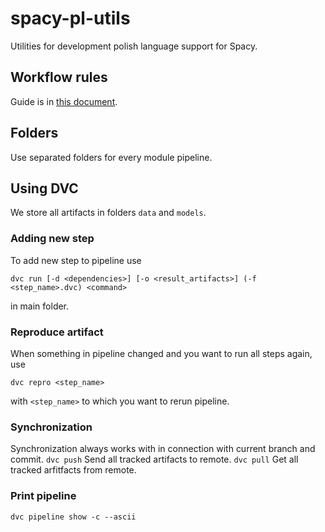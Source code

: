 # spacy-pl-utils
Utilities for development polish language support for Spacy.

## Workflow rules  
Guide is in [this document](https://paper.dropbox.com/doc/Workflow--AQ6bVcDYPRLspZliKCy5kghwAQ-e06Nxsm3ymjd6Y1IKlm24).  

## Folders
Use separated folders for every module pipeline.

## Using DVC
We store all artifacts in folders `data` and `models`.
### Adding new step
To add new step to pipeline use 

```dvc run [-d <dependencies>] [-o <result_artifacts>] (-f <step_name>.dvc) <command>```

in main folder.
### Reproduce artifact
When something in pipeline changed and you want to run all steps again, use 

`dvc repro <step_name>`

with `<step_name>` to which you want to rerun pipeline.

### Synchronization
Synchronization always works with in connection with current branch and commit.
```dvc push```
Send all tracked artifacts to remote.
```dvc pull```
Get all tracked arfitfacts from remote.
### Print pipeline
```dvc pipeline show -c --ascii```


